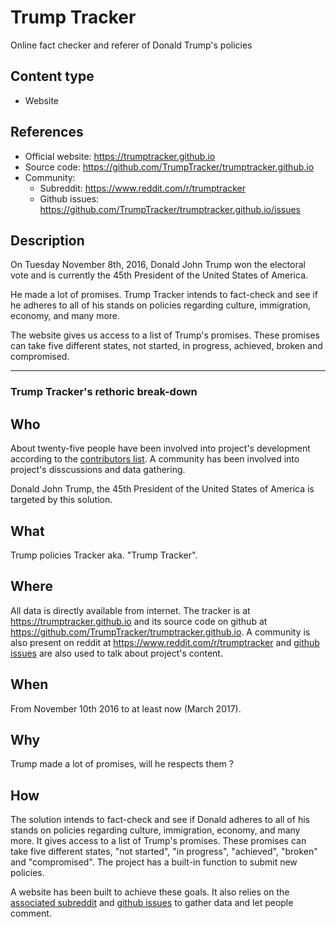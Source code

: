# Trump Tracker
Online fact checker and referer of Donald Trump's policies

## Content type
- Website

## References
- Official website: https://trumptracker.github.io
- Source code: https://github.com/TrumpTracker/trumptracker.github.io
- Community:
  - Subreddit: https://www.reddit.com/r/trumptracker
  - Github issues: https://github.com/TrumpTracker/trumptracker.github.io/issues

## Description
On Tuesday November 8th, 2016, Donald John Trump won the electoral vote and is currently the 45th President of the United States of America.

He made a lot of promises. Trump Tracker intends to fact-check and see if he adheres to all of his stands on policies regarding culture, immigration, economy, and many more.

The website gives us access to a list of Trump's promises. These promises can take five different states, not started, in progress, achieved, broken and compromised.

---

### Trump Tracker's rethoric break-down

## Who
About twenty-five people have been involved into project's development according to the [contributors list](https://github.com/TrumpTracker/trumptracker.github.io/graphs/contributors). A community has been involved into project's disscussions and data gathering.

Donald John Trump, the 45th President of the United States of America is targeted by this solution.

## What
Trump policies Tracker aka. "Trump Tracker".

## Where
All data is directly available from internet. The tracker is at https://trumptracker.github.io and its source code on github at https://github.com/TrumpTracker/trumptracker.github.io. A community is also present on reddit at https://www.reddit.com/r/trumptracker  and [github issues](https://github.com/TrumpTracker/trumptracker.github.io/issues) are also used to talk about project's content.

## When
From November 10th 2016 to at least now (March 2017).

## Why
Trump made a lot of promises, will he respects them ?

## How
The solution intends to fact-check and see if Donald adheres to all of his stands on policies regarding culture, immigration, economy, and many more. It gives access to a list of Trump's promises. These promises can take five different states, "not started", "in progress", "achieved", "broken" and "compromised". The project has a built-in function to submit new policies.

A website has been built to achieve these goals. It also relies on the [associated subreddit](https://www.reddit.com/r/trumptracker) and [github issues](https://github.com/TrumpTracker/trumptracker.github.io/issues) to gather data and let people comment.
